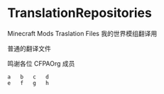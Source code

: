 # TranslationRepositories
Minecraft Mods Traslation Files
我的世界模组翻译用

普通的翻译文件

鸣谢各位 CFPAOrg 成员

```tsv
a	b	c	d
e	f	g	h
```